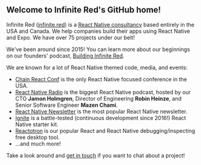 ## Welcome to Infinite Red's GitHub home!

Infinite Red ([infinite.red](https://infinite.red)) is a [React Native consultancy](https://infinite.red/react-native-consultants) based entirely in the USA and Canada. We help companies build their apps using React Native and Expo. We have over 75 projects under our belt!

We've been around since 2015! You can learn more about our beginnings on our founders' podcast, [Building Infinite Red](https://building.infinite.red/).

We are known for a lot of React Native themed code, media, and events:

- [Chain React Conf](https://chainreactconf.com) is the only React Native focused conference in the USA.
- [React Native Radio](https://reactnativeradio.com) is the biggest React Native podcast, hosted by our CTO **Jamon Holmgren**, Director of Engineering **Robin Heinze**, and Senior Software Engineer **Mazen Chami**.
- [React Native Newsletter](https://reactnativenewsletter.com) is the most popular React Native newsletter.
- [Ignite](https://github.com/infinitered/ignite) is a battle-tested (continuous development since 2016!) React Native starter kit.
- [Reactotron](https://reactotron.com) is our popular React and React Native debugging/inspecting free desktop tool.
- ...and much more!

Take a look around and [get in touch](https://infinite.red/contact) if you want to chat about a project!

